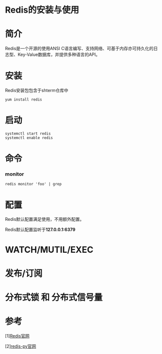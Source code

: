 # **Redis的安装与使用**

# 简介
Redis是一个开源的使用ANSI C语言编写、支持网络、可基于内存亦可持久化的日志型、Key-Value数据库，并提供多种语言的API。

# 安装
Redis安装包包含于shterm仓库中

    yum install redis

# 启动
    systemctl start redis
    systemctl enable redis

# 命令
### monitor
    redis monitor 'foo' | grep

# 配置
Redis默认配置满足使用，不用额外配置。

Redis默认配置监听于**127.0.0.1:6379**

# WATCH/MUTIL/EXEC

# 发布/订阅

# 分布式锁 和 分布式信号量

# 参考
[1][Redis官网](http://redis.io/)

[2][redis-py官网](http://redis-py.readthedocs.io/en/latest/index.html)

